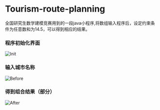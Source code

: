 # Tourism-route-planning
全国研究生数学建模竞赛用到的一段java小程序,将数组输入程序后，设定约束条件为任意数和为14.5，可以得到相应的结果。
### 程序初始化界面
![Init](init.jpg)
### 输入城市名称
![Before](before.jpg)
### 得到组合结果（部分）
![After](after.jpg)